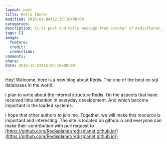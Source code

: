 ```yaml
---
layout: post
title: Hello There!
modified: 2016-01-04T12:35:16+00:00
categories:
description: First post and hello message from creator of RedisPlanet.
tags: []
image:
  feature:
  credit:
  creditlink:
comments:
share:
date: 2015-12-21T15:05:16+00:00
---
```


Hey! Welcome, here is a new blog about Redis. The one of the best no sql databases in the world!

I plan to write about the internal structure Redis. On the aspects that have received little attention in everyday development. And which become important in the loaded systems.

I hope that other authors to join me. Together, we will make this resource is important and interesting. The site is located on github.io and everyone can make their contribution with pull request to [https://github.com/Redisplanet/redisplanet.github.io/](https://github.com/Redisplanet/redisplanet.github.io/)